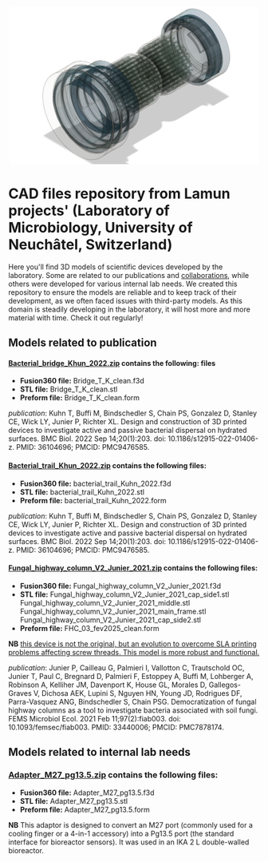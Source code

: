 <p align="center">
  <img src="Front_img.png" width="500"/>
</p>

# CAD files repository from Lamun projects' (Laboratory of Microbiology, University of Neuchâtel, Switzerland)

Here you'll find 3D models of scientific devices developed by the laboratory. Some are related to our publications and [collaborations](https://github.com/Bacterial-Fungal-Interactions-SFA), while others were developed for various internal lab needs. We created this repository to ensure the models are reliable and to keep track of their development, as we often faced issues with third-party models. As this domain is steadily developing in the laboratory, it will host more and more material with time. Check it out regularly! 

## Models related to publication
#### [Bacterial_bridge_Khun_2022.zip](Bacterial_bridge_Kuhn_2022.zip) contains the following: files

- **Fusion360 file:** Bridge_T_K_clean.f3d
- **STL file:** Bridge_T_K_clean.stl
- **Preform file:** Bridge_T_K_clean.form

*publication*: Kuhn T, Buffi M, Bindschedler S, Chain PS, Gonzalez D, Stanley CE, Wick LY, Junier P, Richter XL. Design and construction of 3D printed devices to investigate active and passive bacterial dispersal on hydrated surfaces. BMC Biol. 2022 Sep 14;20(1):203. doi: 10.1186/s12915-022-01406-z. PMID: 36104696; PMCID: PMC9476585.

#### [Bacterial_trail_Khun_2022.zip](bacterial_trail_Kuhn_2022.zip) contains the following files:

- **Fusion360 file:** bacterial_trail_Kuhn_2022.f3d
- **STL file:** bacterial_trail_Kuhn_2022.stl
- **Preform file:** bacterial_trail_Kuhn_2022.form

*publication*: Kuhn T, Buffi M, Bindschedler S, Chain PS, Gonzalez D, Stanley CE, Wick LY, Junier P, Richter XL. Design and construction of 3D printed devices to investigate active and passive bacterial dispersal on hydrated surfaces. BMC Biol. 2022 Sep 14;20(1):203. doi: 10.1186/s12915-022-01406-z. PMID: 36104696; PMCID: PMC9476585.

#### [Fungal_highway_column_V2_Junier_2021.zip](Fungal_highway_column_V2_Junier_2021.zip) contains the following files:

- **Fusion360 file:** Fungal_highway_column_V2_Junier_2021.f3d
- **STL file:** Fungal_highway_column_V2_Junier_2021_cap_side1.stl
                Fungal_highway_column_V2_Junier_2021_middle.stl
                Fungal_highway_column_V2_Junier_2021_main_frame.stl
                Fungal_highway_column_V2_Junier_2021_cap_side2.stl                
- **Preform file:** FHC_03_fev2025_clean.form

**NB**	<ins>this device is not the original, but an evolution to overcome SLA printing problems affecting screw threads. This model is more robust and functional.</ins>
 
*publication*: Junier P, Cailleau G, Palmieri I, Vallotton C, Trautschold OC, Junier T, Paul C, Bregnard D, Palmieri F, Estoppey A, Buffi M, Lohberger A, Robinson A, Kelliher JM, Davenport K, House GL, Morales D, Gallegos-Graves V, Dichosa AEK, Lupini S, Nguyen HN, Young JD, Rodrigues DF, Parra-Vasquez ANG, Bindschedler S, Chain PSG. Democratization of fungal highway columns as a tool to investigate bacteria associated with soil fungi. FEMS Microbiol Ecol. 2021 Feb 11;97(2):fiab003. doi: 10.1093/femsec/fiab003. PMID: 33440006; PMCID: PMC7878174.

## Models related to internal lab needs
### [Adapter_M27_pg13.5.zip](Adapter_M27_pg13.5.zip) contains the following files:

- **Fusion360 file:** Adapter_M27_pg13.5.f3d
- **STL file:** Adapter_M27_pg13.5.stl
- **Preform file:** Adapter_M27_pg13.5.form

**NB** This adaptor is designed to convert an M27 port (commonly used for a cooling finger or a 4-in-1 accessory) into a Pg13.5 port (the standard interface for bioreactor sensors). It was used in an IKA 2 L double-walled bioreactor.
